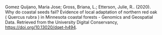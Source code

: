 Gomez Quijano, Maria Jose; Gross, Briana, L.; Etterson, Julie, R.. (2020). Why do coastal seeds fail? Evidence of local adaptation of northern red oak ( Quercus rubra ) in Minnesota coastal forests - Genomics and Geospatial Data. Retrieved from the University Digital Conservancy, https://doi.org/10.13020/dqet-h494.
